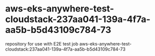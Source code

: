 # aws-eks-anywhere-test-cloudstack-237aa041-139a-4f7a-aa5b-b5d43109c784-73
repository for use with E2E test job aws-eks-anywhere-test-cloudstack:237aa041-139a-4f7a-aa5b-b5d43109c784-73
